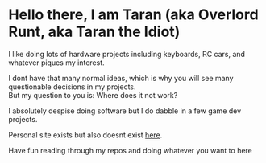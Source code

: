 # Hello there, I am Taran (aka Overlord Runt, aka Taran the Idiot)

I like doing lots of hardware projects including keyboards, RC cars, and whatever piques my interest.

I dont have that many normal ideas, which is why you will see many questionable decisions in my projects.\
But my question to you is: Where does it not work?

I absolutely despise doing software but I do dabble in a few game dev projects.

Personal site exists but also doesnt exist [here](https://taranium.xyz).

Have fun reading through my repos and doing whatever you want to here


